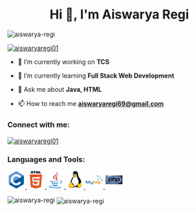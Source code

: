 <h1 align="center">Hi 👋, I'm Aiswarya Regi</h1>
<p align="left"> <img src="https://komarev.com/ghpvc/?username=aiswarya-regi&label=Profile%20views&color=0e75b6&style=flat" alt="aiswarya-regi" /> </p>

<p align="left"> <a href="https://twitter.com/aiswaryaregi01" target="blank"><img src="https://img.shields.io/twitter/follow/aiswaryaregi01?logo=twitter&style=for-the-badge" alt="aiswaryaregi01" /></a> </p>

- 🔭 I’m currently working on **TCS**

- 🌱 I’m currently learning **Full Stack Web Development**

- 💬 Ask me about **Java, HTML**

- 📫 How to reach me **aiswaryaregi69@gmail.com**

<h3 align="left">Connect with me:</h3>
<p align="left">
<a href="https://twitter.com/aiswaryaregi01" target="blank"><img align="center" src="https://raw.githubusercontent.com/rahuldkjain/github-profile-readme-generator/master/src/images/icons/Social/twitter.svg" alt="aiswaryaregi01" height="30" width="40" /></a>
</p>

<h3 align="left">Languages and Tools:</h3>
<p align="left"> <a href="https://www.cprogramming.com/" target="_blank" rel="noreferrer"> <img src="https://raw.githubusercontent.com/devicons/devicon/master/icons/c/c-original.svg" alt="c" width="40" height="40"/> </a> <a href="https://www.w3.org/html/" target="_blank" rel="noreferrer"> <img src="https://raw.githubusercontent.com/devicons/devicon/master/icons/html5/html5-original-wordmark.svg" alt="html5" width="40" height="40"/> </a> <a href="https://www.java.com" target="_blank" rel="noreferrer"> <img src="https://raw.githubusercontent.com/devicons/devicon/master/icons/java/java-original.svg" alt="java" width="40" height="40"/> </a> <a href="https://www.linux.org/" target="_blank" rel="noreferrer"> <img src="https://raw.githubusercontent.com/devicons/devicon/master/icons/linux/linux-original.svg" alt="linux" width="40" height="40"/> </a> <a href="https://www.mysql.com/" target="_blank" rel="noreferrer"> <img src="https://raw.githubusercontent.com/devicons/devicon/master/icons/mysql/mysql-original-wordmark.svg" alt="mysql" width="40" height="40"/> </a> <a href="https://www.php.net" target="_blank" rel="noreferrer"> <img src="https://raw.githubusercontent.com/devicons/devicon/master/icons/php/php-original.svg" alt="php" width="40" height="40"/> </a> </p>

<p><img align="left" src="https://github-readme-stats.vercel.app/api/top-langs?username=aiswarya-regi&show_icons=true&locale=en&layout=compact" alt="aiswarya-regi" /></p>

<p>&nbsp;<img align="center" src="https://github-readme-stats.vercel.app/api?username=aiswarya-regi&show_icons=true&locale=en" alt="aiswarya-regi" /></p>

